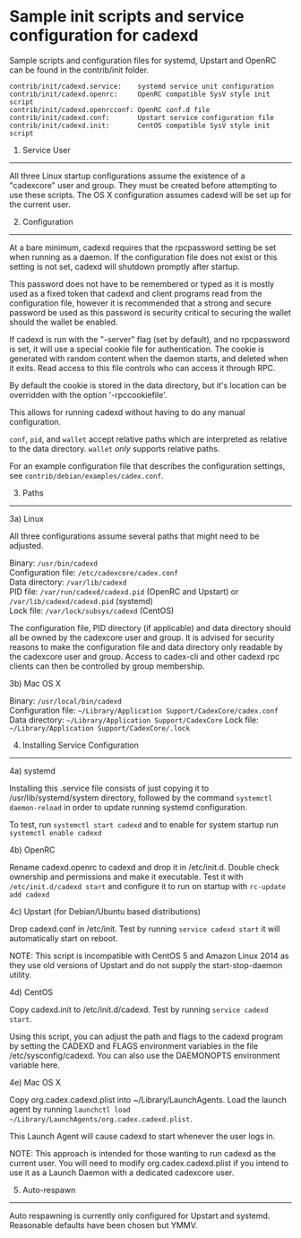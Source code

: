 Sample init scripts and service configuration for cadexd
==========================================================

Sample scripts and configuration files for systemd, Upstart and OpenRC
can be found in the contrib/init folder.

    contrib/init/cadexd.service:    systemd service unit configuration
    contrib/init/cadexd.openrc:     OpenRC compatible SysV style init script
    contrib/init/cadexd.openrcconf: OpenRC conf.d file
    contrib/init/cadexd.conf:       Upstart service configuration file
    contrib/init/cadexd.init:       CentOS compatible SysV style init script

1. Service User
---------------------------------

All three Linux startup configurations assume the existence of a "cadexcore" user
and group.  They must be created before attempting to use these scripts.
The OS X configuration assumes cadexd will be set up for the current user.

2. Configuration
---------------------------------

At a bare minimum, cadexd requires that the rpcpassword setting be set
when running as a daemon.  If the configuration file does not exist or this
setting is not set, cadexd will shutdown promptly after startup.

This password does not have to be remembered or typed as it is mostly used
as a fixed token that cadexd and client programs read from the configuration
file, however it is recommended that a strong and secure password be used
as this password is security critical to securing the wallet should the
wallet be enabled.

If cadexd is run with the "-server" flag (set by default), and no rpcpassword is set,
it will use a special cookie file for authentication. The cookie is generated with random
content when the daemon starts, and deleted when it exits. Read access to this file
controls who can access it through RPC.

By default the cookie is stored in the data directory, but it's location can be overridden
with the option '-rpccookiefile'.

This allows for running cadexd without having to do any manual configuration.

`conf`, `pid`, and `wallet` accept relative paths which are interpreted as
relative to the data directory. `wallet` *only* supports relative paths.

For an example configuration file that describes the configuration settings,
see `contrib/debian/examples/cadex.conf`.

3. Paths
---------------------------------

3a) Linux

All three configurations assume several paths that might need to be adjusted.

Binary:              `/usr/bin/cadexd`  
Configuration file:  `/etc/cadexcore/cadex.conf`  
Data directory:      `/var/lib/cadexd`  
PID file:            `/var/run/cadexd/cadexd.pid` (OpenRC and Upstart) or `/var/lib/cadexd/cadexd.pid` (systemd)  
Lock file:           `/var/lock/subsys/cadexd` (CentOS)  

The configuration file, PID directory (if applicable) and data directory
should all be owned by the cadexcore user and group.  It is advised for security
reasons to make the configuration file and data directory only readable by the
cadexcore user and group.  Access to cadex-cli and other cadexd rpc clients
can then be controlled by group membership.

3b) Mac OS X

Binary:              `/usr/local/bin/cadexd`  
Configuration file:  `~/Library/Application Support/CadexCore/cadex.conf`  
Data directory:      `~/Library/Application Support/CadexCore`
Lock file:           `~/Library/Application Support/CadexCore/.lock`

4. Installing Service Configuration
-----------------------------------

4a) systemd

Installing this .service file consists of just copying it to
/usr/lib/systemd/system directory, followed by the command
`systemctl daemon-reload` in order to update running systemd configuration.

To test, run `systemctl start cadexd` and to enable for system startup run
`systemctl enable cadexd`

4b) OpenRC

Rename cadexd.openrc to cadexd and drop it in /etc/init.d.  Double
check ownership and permissions and make it executable.  Test it with
`/etc/init.d/cadexd start` and configure it to run on startup with
`rc-update add cadexd`

4c) Upstart (for Debian/Ubuntu based distributions)

Drop cadexd.conf in /etc/init.  Test by running `service cadexd start`
it will automatically start on reboot.

NOTE: This script is incompatible with CentOS 5 and Amazon Linux 2014 as they
use old versions of Upstart and do not supply the start-stop-daemon utility.

4d) CentOS

Copy cadexd.init to /etc/init.d/cadexd. Test by running `service cadexd start`.

Using this script, you can adjust the path and flags to the cadexd program by
setting the CADEXD and FLAGS environment variables in the file
/etc/sysconfig/cadexd. You can also use the DAEMONOPTS environment variable here.

4e) Mac OS X

Copy org.cadex.cadexd.plist into ~/Library/LaunchAgents. Load the launch agent by
running `launchctl load ~/Library/LaunchAgents/org.cadex.cadexd.plist`.

This Launch Agent will cause cadexd to start whenever the user logs in.

NOTE: This approach is intended for those wanting to run cadexd as the current user.
You will need to modify org.cadex.cadexd.plist if you intend to use it as a
Launch Daemon with a dedicated cadexcore user.

5. Auto-respawn
-----------------------------------

Auto respawning is currently only configured for Upstart and systemd.
Reasonable defaults have been chosen but YMMV.
